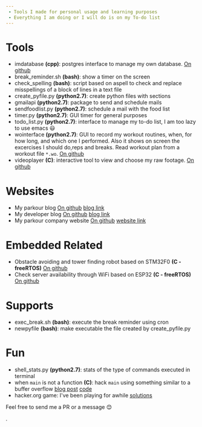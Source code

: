 ```yaml
---
 - Tools I made for personal usage and learning purposes
 - Everything I am doing or I will do is on my To-do list
---
```

# Tools
* imdatabase **(cpp)**: postgres interface to manage my own database. [On github](https://github.com/daleonpz/imdatabase)
* break_reminder.sh **(bash)**: show a timer on the screen 
* check_spelling **(bash)**: script based on aspell to check and replace misspellings of a block of lines in a text file
* create_pyfile.py **(python2.7)**: create python files with sections
* gmailapi **(python2.7)**: package to send and schedule mails
* sendfoodlist.py **(python2.7)**: schedule a mail with the food list
* timer.py **(python2.7)**: GUI timer for general purposes
* todo_list.py **(python2.7)**: interface to manage my to-do list, I am too lazy to use emacs :smiley:
* wointerface **(python2.7)**: GUI to record my workout routines, when, for how long, and which one I performed. Also it shows on screen the excercises I should do,reps and breaks. Read workout plan from a workout file `*.wo`. [On github](https://github.com/daleonpz/workout-manager)
* videoplayer **(C)**: interactive tool to view and choose my raw footage. [On github](https://github.com/daleonpz/dnl_tools/tree/master/tools/C/videoplayer)

# Websites
* My parkour blog [On github](https://github.com/daleonpz/daleonpz.github.io) [blog link](https://myparkourjournal.com/) 
* My developer blog [On github](https://github.com/daleonpz/blog) [blog link](https://daleonpz.com)
* My parkour company website [On github](https://github.com/innermovement/innermovement.github.io) [website link](https://innermovementproject.com/)

# Embedded Related 
* Obstacle avoiding and tower finding robot based on STM32F0 **(C - freeRTOS)** [On github](https://github.com/eselabr2d2/ESM_lab_project)
* Check server availability through WiFi based on ESP32 **(C - freeRTOS)** [On github](https://github.com/daleonpz/misc/tree/master/C/ESP32_server_availability)

# Supports 
* exec_break.sh **(bash)**: execute the break reminder using cron
* newpyfile **(bash)**: make executable the file created by create_pyfile.py

# Fun
* shell_stats.py **(python2.7)**: stats of the type of commands executed in terminal
* when `main` is not a function **(C)**: hack `main` using something similar to a buffer overflow [blog post](https://daleonpz.com/blog/hack-main) [code](https://github.com/daleonpz/blog/tree/master/_code/posts/hack-main)
* hacker.org game: I've been playing for awhile [solutions](https://github.com/daleonpz/misc/tree/master/onlineGames/hacker.org)

Feel free to send me a PR or a message :blush:


.


